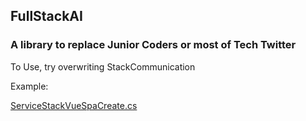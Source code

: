 ## FullStackAI

### A library to replace Junior Coders or most of Tech Twitter


To Use, try overwriting StackCommunication 

Example:


[ServiceStackVueSpaCreate.cs](FullStackAI%2FServiceStack%2FVueSpa%2FServiceStackVueSpaCreate.cs)


